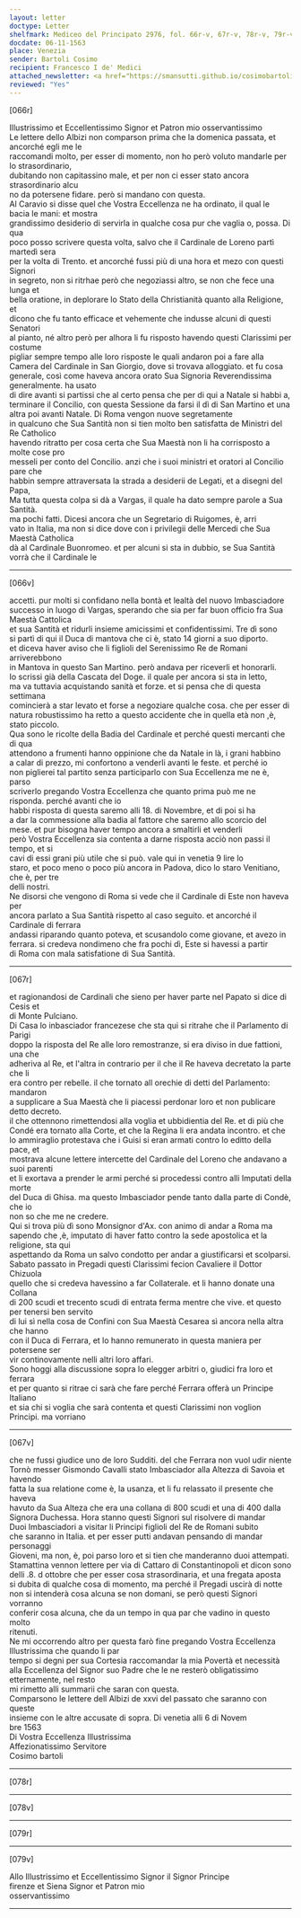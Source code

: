 ```yaml
---
layout: letter
doctype: Letter
shelfmark: Mediceo del Principato 2976, fol. 66r-v, 67r-v, 78r-v, 79r-v
docdate: 06-11-1563
place: Venezia
sender: Bartoli Cosimo
recipient: Francesco I de' Medici
attached_newsletter: <a href="https://smansutti.github.io/cosimobartoli/texts/3079_057/">3079_057</a>
reviewed: "Yes"
---
```


[066r]  
  
  
Illustrissimo et Eccellentissimo Signor et Patron mio osservantissimo  
Le lettere dello Albizi non comparson prima che la domenica passata, et ancorché egli me le  
raccomandi molto, per esser di momento, non ho però voluto mandarle per lo strasordinario,  
dubitando non capitassino male, et per non ci esser stato ancora strasordinario alcu  
no da potersene fidare. però si mandano con questa.  
Al Caravio si disse quel che Vostra Eccellenza ne ha ordinato, il qual le bacia le mani: et mostra  
grandissimo desiderio di servirla in qualche cosa pur che vaglia o, possa. Di qua  
poco posso scrivere questa volta, salvo che il Cardinale de Loreno partì martedì sera  
per la volta di Trento. et ancorché fussi più di una hora et mezo con questi Signori  
in segreto, non si ritrhae però che negoziassi altro, se non che fece una lunga et  
bella oratione, in deplorare lo Stato della Christianità quanto alla Religione, et  
dicono che fu tanto efficace et vehemente che indusse alcuni di questi Senatori  
al pianto, né altro però per alhora li fu risposto havendo questi Clarissimi per costume  
pigliar sempre tempo alle loro risposte le quali andaron poi a fare alla  
Camera del Cardinale in San Giorgio, dove si trovava alloggiato. et fu cosa  
generale, così come haveva ancora orato Sua Signoria Reverendissima generalmente. ha usato  
di dire avanti si partissi che al certo pensa che per di qui a Natale si habbi a,  
terminare il Concilio, con questa Sessione da farsi il dì di San Martino et una  
altra poi avanti Natale. Di Roma vengon nuove segretamente  
in qualcuno che Sua Santità non si tien molto ben satisfatta de Ministri del Re Catholico  
havendo ritratto per cosa certa che Sua Maestà non li ha corrisposto a molte cose pro  
messeli per conto del Concilio. anzi che i suoi ministri et oratori al Concilio pare che  
habbin sempre attraversata la strada a desiderii de Legati, et a disegni del Papa,  
Ma tutta questa colpa si dà a Vargas, il quale ha dato sempre parole a Sua Santità.  
ma pochi fatti. Dicesi ancora che un Segretario di Ruigomes, è, arri  
vato in Italia, ma non si dice dove con i privilegii delle Mercedi che Sua Maestà Catholica  
dà al Cardinale Buonromeo. et per alcuni si sta in dubbio, se Sua Santità vorrà che il Cardinale le  
  
---  

[066v]  
  
  
accetti. pur molti si confidano nella bontà et lealtà del nuovo Imbasciadore  
successo in luogo di Vargas, sperando che sia per far buon officio fra Sua Maestà Cattolica  
et sua Santità et ridurli insieme amicissimi et confidentissimi. Tre dì sono  
si partì di qui il Duca di mantova che ci è, stato 14 giorni a suo diporto.  
et diceva haver aviso che li figlioli del Serenissimo Re de Romani arriverebbono  
in Mantova in questo San Martino. però andava per riceverli et honorarli.  
Io scrissi già della Cascata del Doge. il quale per ancora si sta in letto,  
ma va tuttavia acquistando sanità et forze. et si pensa che di questa settimana  
comincierà a star levato et forse a negoziare qualche cosa. che per esser di  
natura robustissimo ha retto a questo accidente che in quella età non ,è, stato piccolo.  
Qua sono le ricolte della Badia del Cardinale et perché questi mercanti che di qua  
attendono a frumenti hanno oppinione che da Natale in là, i grani habbino  
a calar di prezzo, mi confortono a venderli avanti le feste. et perché io  
non piglierei tal partito senza participarlo con Sua Eccellenza me ne è, parso  
scriverlo pregando Vostra Eccellenza che quanto prima può me ne risponda. perché avanti che io  
habbi risposta di questa saremo alli 18. di Novembre, et di poi si ha  
a dar la commessione alla badia al fattore che saremo allo scorcio del  
mese. et pur bisogna haver tempo ancora a smaltirli et venderli  
però Vostra Eccellenza sia contenta a darne risposta acciò non passi il tempo, et si  
cavi di essi grani più utile che si può. vale qui in venetia 9  lire lo  
staro, et poco meno o poco più ancora in Padova, dico lo staro Venitiano, che è, per tre  
delli nostri.  
Ne disorsi che vengono di Roma si vede che il Cardinale di Este non haveva per  
ancora parlato a Sua Santità rispetto al caso seguito. et ancorché il Cardinale di ferrara  
andassi riparando quanto poteva, et scusandolo come giovane, et avezo in  
ferrara. si credeva nondimeno che fra pochi dì, Este si havessi a partir  
di Roma con mala satisfatione di Sua Santità.  
  
---  

[067r]  
  
  
et ragionandosi de Cardinali che sieno per haver parte nel Papato si dice di Cesis et  
di Monte Pulciano.  
Di Casa lo inbasciador francezese che sta qui si ritrahe che il Parlamento di Parigi  
doppo la risposta del Re alle loro remostranze, si era diviso in due fattioni, una che  
adheriva al Re, et l'altra in contrario per il che il Re haveva decretato la parte che li  
era contro per rebelle. il che tornato all orechie di detti del Parlamento: mandaron  
a supplicare a Sua Maestà che li piacessi perdonar loro et non publicare detto decreto.  
il che ottennono rimettendosi alla voglia et ubbidientia del Re. et di più che  
Condé era tornato alla Corte, et che la Regina li era andata incontro. et che  
lo ammiraglio protestava che i Guisi si eran armati contro lo editto della pace, et  
mostrava alcune lettere intercette del Cardinale del Loreno che andavano a suoi parenti  
et li exortava a prender le armi perché si procedessi contro alli Imputati della morte  
del Duca di Ghisa. ma questo Imbasciador pende tanto dalla parte di Condè, che io  
non so che me ne credere.  
Qui si trova più dì sono Monsignor d'Ax. con animo di andar a Roma ma  
sapendo che ,è, imputato di haver fatto contro la sede apostolica et la religione, sta qui  
aspettando da Roma un salvo condotto per andar a giustificarsi et scolparsi.  
Sabato passato in Pregadi questi Clarissimi fecion Cavaliere il Dottor Chizuola  
quello che si credeva havessino a far Collaterale. et li hanno donate una Collana  
di 200 scudi et trecento scudi di entrata ferma mentre che vive. et questo per tenersi ben servito  
di lui sì nella cosa de Confini con Sua Maestà Cesarea sì ancora nella altra che hanno  
con il Duca di Ferrara, et lo hanno remunerato in questa maniera per potersene ser  
vir continovamente nelli altri loro affari.  
Sono hoggi alla discussione sopra lo elegger arbitri o, giudici fra loro et ferrara  
et per quanto si ritrae ci sarà che fare perché Ferrara offerà un Principe Italiano  
et sia chi si voglia che sarà contenta et questi Clarissimi non voglion Principi. ma vorriano  
  
---  

[067v]  
  
  
che ne fussi giudice uno de loro Sudditi. del che Ferrara non vuol udir niente  
Tornò messer Gismondo Cavalli stato Imbasciador alla Altezza di Savoia et havendo  
fatta la sua relatione come è, la usanza, et li fu relassato il presente che haveva  
havuto da Sua Alteza che era una collana di 800 scudi et una di 400 dalla  
Signora Duchessa. Hora stanno questi Signori sul risolvere di mandar  
Duoi Imbasciadori a visitar li Principi figlioli del Re de Romani subito  
che saranno in Italia. et per esser putti andavan pensando di mandar personaggi  
Gioveni, ma non, è, poi parso loro et si tien che manderanno duoi attempati.  
Stamattina vennon lettere per via di Cattaro di Constantinopoli et dicon sono  
delli .8. d ottobre che per esser cosa strasordinaria, et una fregata aposta  
si dubita di qualche cosa di momento, ma perché il Pregadi uscirà di notte  
non si intenderà cosa alcuna se non domani, se però questi Signori vorranno  
conferir cosa alcuna, che da un tempo in qua par che vadino in questo molto  
ritenuti.  
Ne mi occorrendo altro per questa farò fine pregando Vostra Eccellenza Illustrissima che quando li par  
tempo si degni per sua Cortesia raccomandar la mia Povertà et necessità  
alla Eccellenza del Signor suo Padre che le ne resterò obligatissimo etternamente, nel resto  
mi rimetto alli summarii che saran con questa.  
Comparsono le lettere dell Albizi de xxvi del passato che saranno con queste  
insieme con le altre accusate di sopra. Di venetia alli 6 di Novem  
bre 1563  
Di Vostra Eccellenza Illustrissima  
Affezionatissimo Servitore  
Cosimo bartoli  
  
---  

[078r]  
  
  
  
---  

[078v]  
  
  
  
---  

[079r]  
  
  
  
---  

[079v]  
  
  
Allo Illustrissimo et Eccellentissimo Signor il Signor Principe  
firenze et Siena Signor et Patron mio  
osservantissimo  
  
---  

